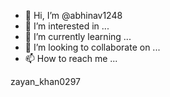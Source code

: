 - 👋 Hi, I’m @abhinav1248
- 👀 I’m interested in ...
- 🌱 I’m currently learning ...
- 💞️ I’m looking to collaborate on ...
- 📫 How to reach me ...

<!---
abhinav1248/abhinav1248 is a ✨ special ✨ repository because its `README.md` (this file) appears on your GitHub profile.
You can click the Preview link to take a look at your changes.
--->zayan_khan0297
